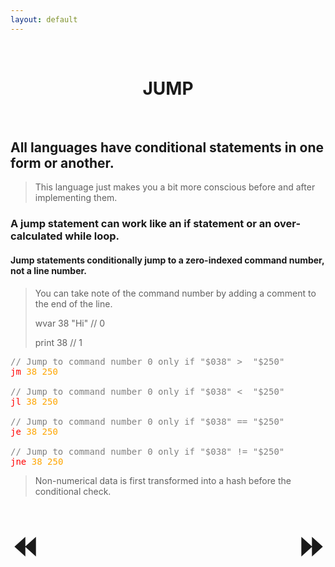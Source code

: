 ```yaml
---
layout: default
---
```


<style>
	a {
    text-decoration: none;
		font-weight: bold;
	}
	.center_text {
		text-align: center;
	}
	.arrows {
		font-size: 50px;
	}
	.command {
		color: red;
	}
	.string {
		color: yellow;
	}
	.index {
		color: orange;
	}
	.comment {
		color: grey;
	}
</style>

<br>

<h1 class="center_text"><a href="jump.html">JUMP</a></h1>

<br>

<h2>All languages have conditional statements in one form or another.</h2>

<blockquote>
This language just makes you a bit more conscious before and after implementing them.
</blockquote>

<h3>A jump statement can work like an if statement or an over-calculated while loop.</h3>
<h4>Jump statements conditionally jump to a zero-indexed command number, not a line number.</h4>
<blockquote>
<p>You can take note of the command number by adding a comment to the end of the line.</p>
<p>wvar 38 "Hi" // 0</p>
<p>print 38 // 1</p>
</blockquote>

<pre>
<span class="comment">// Jump to command number 0 only if "$038" > <span> </span>"$250"</span>
<span class="command">jm</span> <span class="index">38 250</span>

<span class="comment">// Jump to command number 0 only if "$038" < <span> </span>"$250"</span>
<span class="command">jl</span> <span class="index">38 250</span>

<span class="comment">// Jump to command number 0 only if "$038" == "$250"</span>
<span class="command">je</span> <span class="index">38 250</span>

<span class="comment">// Jump to command number 0 only if "$038" != "$250"</span>
<span class="command">jne</span> <span class="index">38 250</span>
</pre>

<blockquote>
Non-numerical data is first transformed into a hash before the conditional check.
</blockquote>

<br>

<a href="math.html" class="arrows" style="float: left;">⏪️</a>
<a href="nothingness.html" class="arrows" style="float: right;">⏩</a>

